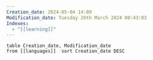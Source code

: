 ```yaml
---
Creation_date: 2024-05-04 14:09
Modification_date: Tuesday 26th March 2024 00:43:03
Indexes:
  - "[[learning]]"
---
```

```dataview
table Creation_date, Modification_date
from [[languages]]  sort Creation_date DESC
```

